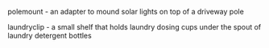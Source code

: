 
polemount -  an adapter to mound solar lights on top of a driveway pole

laundryclip - a small shelf that holds laundry dosing cups under the spout
of laundry detergent bottles

